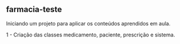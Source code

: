 ## farmacia-teste

Iniciando um projeto para aplicar os conteúdos aprendidos em aula.

1 - Criação das classes medicamento, paciente, prescrição e sistema.
